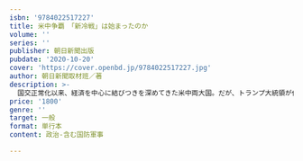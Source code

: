 ```yaml
---
isbn: '9784022517227'
title: 米中争覇　「新冷戦」は始まったのか
volume: ''
series: ''
publisher: 朝日新聞出版
pubdate: '2020-10-20'
cover: 'https://cover.openbd.jp/9784022517227.jpg'
author: 朝日新聞取材班／著
description: >-
  国交正常化以来、経済を中心に結びつきを深めてきた米中両大国。だが、トランプ大統領が仕掛けた通商紛争の元、貿易や先端技術など佐安座間な分野でデカップリングが進行した。さらに新型コロナウイルスが対立に拍車をかけ、いまや「新冷戦」とも呼ばれる状況に陥りつつある。双方はどのような局面で対立し、いかなる戦略を描いているのか。そして、この争いが日本にもたらす影響とは――朝日新聞の好評連載「米中争覇」（2018年12月～2020年5月）および「コロナ危機の世界　リーダーの不在」（2020年4月）をまとめ、大幅に加筆。（目次）第1章　パンデミック第2章　熱戦の予兆第3章　技術覇権第4章　ひきつける力第5章　戦略の衝突資料編　米ソ冷戦　歴史からの教訓／声明・演説集
price: '1800'
genre: ''
target: 一般
format: 単行本
content: 政治-含む国防軍事

---
```

